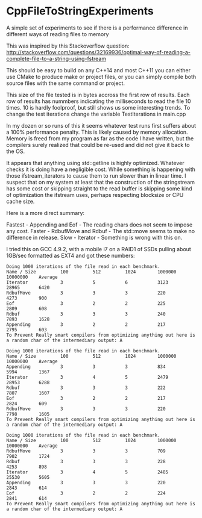 # CppFileToStringExperiments
A simple set of experiments to see if there is a performance difference in different ways of reading files to memory

This was inspired by this Stackoverflow question:
http://stackoverflow.com/questions/32169936/optimal-way-of-reading-a-complete-file-to-a-string-using-fstream

This should be easy to build on any C++14 and most C++11 you can either use CMake to produce make or project files,
or you can simply compile both source files with the same command or project.

This size of the file tested is in bytes accross the first row of results. Each row of results has nummbers
indicating the milliseconds to read the file 10 times. 10 is hardly foolproof, but still shows us some
interesting trends. To change the test iterations change the variable TestIterations in main.cpp

In my dozen or so runs of this it seems whatever test runs first suffers about a 100% performance penalty. This is likely
caused by memory allocation. Memory is freed from my program as far as the code I have written, but the compilers
surely realized that could be re-used and did not give it back to the OS.

It appears that anything using std::getline is highly optimized. Whatever checks it is doing have a negligible 
cost. While something is happening with those ifstream_iterators to cause them to run slower than in linear time.
I suspect that on my system at least that the construction of the stringstream has some cost or skipping straight
to the read buffer is skipping some kind of optimization the ifstream uses, perhaps respecting blocksize or CPU
cache size.

Here is a more direct summary:

  Fastest - Appending and Eof -  The reading chars does not seem to impose any cost.
  Faster - RdbufMove and Rdbuf -  The std::move seems to make no difference in release.
  Slow - Iterator - Something is wrong with this on.


I tried this on GCC 4.9.2, with a mobile i7 on a RAID1 of SSDs pulling about 1GB/sec formatted as EXT4 and
got these numbers:

    Doing 1000 iterations of the file read in each benchmark.
    Name / Size         100         512         1024        1000000     10000000    Average
    Iterator            3           5           6           3123        28965       6420
    RdbufMove           3           3           3           220         4273        900
    Eof                 3           2           2           225         2809        608
    Rdbuf               3           3           3           240         7893        1628
    Appending           3           2           2           217         2795        603
    To Prevent Really smart compilers from optimizing anything out here is a random char of the intermediary output: A

    Doing 1000 iterations of the file read in each benchmark.
    Name / Size         100         512         1024        1000000     10000000    Average
    Appending           3           3           3           834         5994        1367
    Iterator            3           4           5           2479        28953       6288
    Rdbuf               3           3           3           222         7807        1607
    Eof                 3           2           2           217         2824        609
    RdbufMove           3           3           3           220         7798        1605
    To Prevent Really smart compilers from optimizing anything out here is a random char of the intermediary output: A

    Doing 1000 iterations of the file read in each benchmark.
    Name / Size         100         512         1024        1000000     10000000    Average
    RdbufMove           3           3           3           709         7902        1724
    Rdbuf               3           3           3           228         4253        898
    Iterator            3           4           5           2485        25530       5605
    Appending           3           3           3           220         2843        614
    Eof                 3           2           2           224         2841        614
    To Prevent Really smart compilers from optimizing anything out here is a random char of the intermediary output: A
